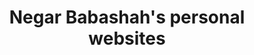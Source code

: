 ---
permalink: /
title: "Negar Babashah's personal websites"
author_profile: true
redirect_from: 
  - /about/
  - /about.html
---